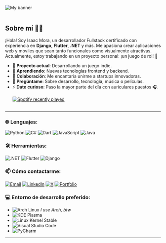 ![My banner](https://github.com/Zprit3/Zprit3/blob/main/assets/bannerZprit3.png)
<br><br>

## Sobre mí 👨‍💻

¡Hola! Soy Isaac Mora, un desarrollador Fullstack certificado con experiencia en **Django**, **Flutter**, **.NET** y más. Me apasiona crear aplicaciones web y móviles que sean tanto funcionales como visualmente atractivas. Actualmente, estoy trabajando en un proyecto personal: ¡un juego de rol! 🎲

- 🔭 **Proyecto actual**: Desarrollando un juego indie.
- 🌱 **Aprendiendo**: Nuevas tecnologías frontend y backend.
- 👯 **Colaboración**: Me encantaría unirme a startups innovadoras.
- 💬 **Pregúntame**: Sobre desarrollo, tecnología, música o películas.
- ⚡ **Dato curioso**: Paso la mayor parte del día con auriculares puestos 🎧.
  <br><br>
  [![Spotify recently played](https://spotify-recently-played-readme.vercel.app/api?user=isackandres&count=3)](https://open.spotify.com/user/isackandres)
  <br><br>

---

### 🌐 Lenguajes:

![Python](https://img.shields.io/badge/Python-3776AB?style=flat&logo=python&logoColor=white)
![C#](https://img.shields.io/badge/C%23-239120?style=flat&logo=c-sharp&logoColor=white)
![Dart](https://img.shields.io/badge/Dart-0175C2?style=flat&logo=dart&logoColor=white)
![JavaScript](https://img.shields.io/badge/JavaScript-F7DF1E?style=flat&logo=javascript&logoColor=black)
![Java](https://img.shields.io/badge/Java-ED8B00?style=flat&logo=openjdk&logoColor=white)

### 🛠️ Herramientas:

![.NET](https://img.shields.io/badge/.NET-512BD4?style=flat&logo=dot-net&logoColor=white)
![Flutter](https://img.shields.io/badge/Flutter-02569B?style=flat&logo=flutter&logoColor=white)
![Django](https://img.shields.io/badge/Django-092E20?style=flat&logo=django&logoColor=white)

### 📫 Cómo contactarme:

<a href="mailto:isaacmorap@outlook.com"><img src="https://img.shields.io/badge/Email-D14836?style=flat&logo=gmail&logoColor=white" alt="Email"></a>
<a href="https://linkedin.com/in/isaacmop/"><img src="https://img.shields.io/badge/LinkedIn-0077B5?style=flat&logo=linkedin&logoColor=white" alt="LinkedIn"></a>
<a href="https://x.com/Zprit3"><img src="https://img.shields.io/badge/X-000000?style=flat&logo=x&logoColor=white" alt="X"></a>
<a href="https://Zprit3.github.io"><img src="https://img.shields.io/badge/Portfolio-FF5722?style=flat&logo=google-chrome&logoColor=white" alt="Portfolio"></a>

### 💻 Entorno de desarrollo preferido:

- ![Arch Linux](https://img.shields.io/badge/Arch_Linux-1793D1?style=flat&logo=arch-linux&logoColor=white) _I use Arch, btw_
- ![KDE Plasma](https://img.shields.io/badge/KDE_Plasma-1D99F3?style=flat&logo=kde&logoColor=white)
- ![Linux Kernel Stable](https://img.shields.io/badge/Linux_Kernel-Stable-FCC624?style=flat&logo=linux&logoColor=black)
- ![Visual Studio Code](https://img.shields.io/badge/Visual_Studio_Code-0078D4?style=flat&logo=visual-studio-code&logoColor=white)
- ![PyCharm](https://img.shields.io/badge/PyCharm-000000?style=flat&logo=pycharm&logoColor=white)

---
